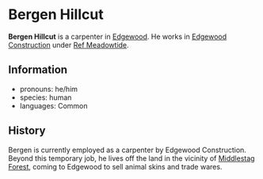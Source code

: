 # Bergen Hillcut

**Bergen Hillcut** is a carpenter in [Edgewood](../../../societies/esterfell-accord/edgewood/edgewood.md). He works in [Edgewood Construction](../edgewood-construction.md) under [Ref Meadowtide](ref-meadowtide.md).

## Information

- pronouns: he/him
- species: human
- languages: Common

## History

Bergen is currently employed as a carpenter by Edgewood Construction. Beyond this temporary job, he lives off the land in the vicinity of [Middlestag Forest](../../../mote/esterfell/lenya/middlestag-forest.md), coming to Edgewood to sell animal skins and trade wares.
